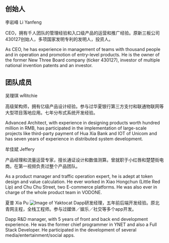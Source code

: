 ## 创始人

李岩峰 Li Yanfeng

CEO，拥有千人团队的管理经验和入口级产品的运营和推广经验。原新三板公司430127创始人，多项国家发明专利的发明人，投资人。

As CEO, he has experience in management of teams with thousand people and in operation and promotion of entry-level products. He is the owner of the former New Three Board company (ticker 430127), investor of multiple national invention patents and an investor.

## 团队成员

吴理琪 wRitchie

高级架构师，拥有亿级产品设计经验。参与过华夏银行第三方支付和联通物联网等大型项目落地应用。七年分布式系统开发经验。

Advanced Architect, with experience in designing products worth hundred million in RMB, has participated in the implementation of large-scale projects like third-party payment of Hua Xia Bank and IOT of Unicom and has seven years of experience in distributed system development.


牟佳斌 Jeffery

产品经理和流量运营专家，擅长通证设计和数值测算。曾就职于小红唇和楚楚街电商。在第一视频负责过整个产品团队。

As a product manager and traffic operation expert, he is adept at token design and value calculation. He ever worked in Xiao Hongchun (Little Red Lip) and Chu Chu Street, two E-commerce platforms. He was also ever in charge of the whole product team in VODONE.


夏普 Xia Pu
![Image of Yaktocat](https://octodex.github.com/images/yaktocat.png)
Dapp研发经理，五年前后端开发经验。原北青网主程，全栈工程师。参与过媒体／娱乐／社交等多个app开发。

Dapp R&D manager, with 5 years of front and back end development experience. He was the former chief programmer in YNET and also a Full Stack Developer. He participated in the development of several media/entertainment/social apps.
